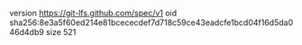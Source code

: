 version https://git-lfs.github.com/spec/v1
oid sha256:8e3a5f60ed214e81bcececdef7d718c59ce43eadcfe1bcd04f16d5da046d4db9
size 521
